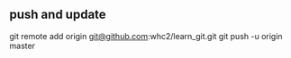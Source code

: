 ## push and update
git remote add origin git@github.com:whc2/learn_git.git
git push -u origin master
